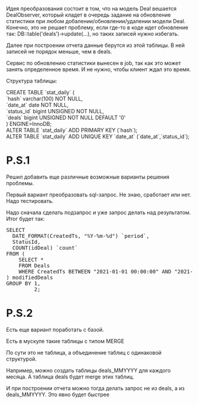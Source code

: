 <p>Идея преобразования состоит в том, что на модель Deal вешается DealObserver, который кладет в очередь задание на обновление статистики при любом добалении/обновлении/удалении модели Deal. Конечно, это не решает проблему, если где-то в коде идет обновление так: DB::table('deals')->update(...), но таких записей нужно избегать.
  
<p>Далее при построении отчета данные берутся из этой таблицы. В ней записей не порядок меньше, чем в deals.
  
<p>Сервис по обновлению статистики вынесен в job, так как это может занять определенное время. И не нужно, чтобы клиент ждал это время.

<p>Структура таблицы:

<p>
  CREATE TABLE `stat_daily` (<br>
  `hash` varchar(100) NOT NULL,<br>
  `date_at` date NOT NULL,<br>
  `status_id` bigint UNSIGNED NOT NULL,<br>
  `deals` bigint UNSIGNED NOT NULL DEFAULT '0'<br>
) ENGINE=InnoDB;<br>
ALTER TABLE `stat_daily` ADD PRIMARY KEY (`hash`);<br>
ALTER TABLE `stat_daily` ADD UNIQUE KEY `date_at` (`date_at`,`status_id`);


# P.S.1
<p>Решил добавить еще различные возможные варианты решения проблемы.
<p>Первый вариант преобразовать sql-запрос. Не знаю, сработает или нет. Надо тестировать.
<p>Надо сначала сделать подзапрос и уже запрос делать над результатом. Итог будет так:
<pre>
SELECT
  DATE_FORMAT(CreatedTs, "%Y-%m-%d") `period`,
  StatusId,
  COUNT(idDeal) `count`
FROM (
    SELECT * 
    FROM Deals 
    WHERE CreatedTs BETWEEN "2021-01-01 00:00:00" AND "2021-01-31 23:59:59"
) modifiedDeals
GROUP BY 1,
         2;
</pre>

# P.S.2
<p>Есть еще вариант поработать с базой.
<p>Есть в мускуле такие таблицы с типом MERGE
<p>По сути это не таблица, а объединение таблиц с одинаковой структурой.
<p>Например, можно создать таблицы deals_MMYYYY для каждого месяца. А таблица deals будет merge этих таблиц.
<p>И при построении отчета можно тогда делать запрос не из deals, а из deals_MMYYYY. Это явно будет быстрее
